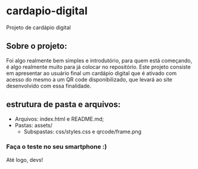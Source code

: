 # cardapio-digital

Projeto de cardápio digital

## Sobre o projeto:
Foi algo realmente bem simples e introdutório, para quem está começando, é algo realmente muito para já colocar no repositório.
Este projeto consiste em apresentar ao usuário final um cardápio digital que é ativado com acesso do mesmo a um QR code disponibilizado, que levará ao site desenvolvido com essa finalidade.

## estrutura de pasta e arquivos:
- Arquivos: index.html e README.md;
- Pastas: assets/
  - Subspastas: css/styles.css e qrcode/frame.png

### Faça o teste no seu smartphone :)
Até logo, devs!
